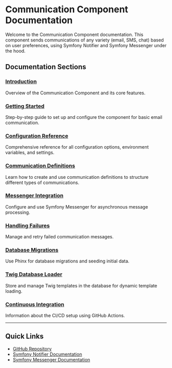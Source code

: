 # Communication Component Documentation

Welcome to the Communication Component documentation. This component sends communications of any variety (email, SMS, chat) based on user preferences, using Symfony Notifier and Symfony Messenger under the hood.

## Documentation Sections

### [Introduction](introduction.md)
Overview of the Communication Component and its core features.

### [Getting Started](getting-started.md)
Step-by-step guide to set up and configure the component for basic email communication.

### [Configuration Reference](configuration.md)
Comprehensive reference for all configuration options, environment variables, and settings.

### [Communication Definitions](communication-definitions.md)
Learn how to create and use communication definitions to structure different types of communications.

### [Messenger Integration](messenger-integration.md)
Configure and use Symfony Messenger for asynchronous message processing.

### [Handling Failures](handling-failures.md)
Manage and retry failed communication messages.

### [Database Migrations](database-migrations.md)
Use Phinx for database migrations and seeding initial data.

### [Twig Database Loader](twig-database-loader.md)
Store and manage Twig templates in the database for dynamic template loading.

### [Continuous Integration](continuous-integration.md)
Information about the CI/CD setup using GitHub Actions.

---

## Quick Links

- [GitHub Repository](https://github.com/zestic/communication-component)
- [Symfony Notifier Documentation](https://symfony.com/doc/current/notifier.html)
- [Symfony Messenger Documentation](https://symfony.com/doc/current/messenger.html)
